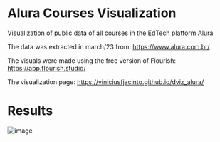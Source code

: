 # Alura Courses Visualization

Visualization of public data of all courses in the EdTech platform Alura

The data was extracted in march/23 from: https://www.alura.com.br/

The visuals were made using the free version of Flourish: https://app.flourish.studio/

The visualization page: https://viniciusfjacinto.github.io/dviz_alura/

# Results

![image](https://user-images.githubusercontent.com/87664450/235806536-b11f92ab-dfc9-478c-9cb7-2b672ae85f40.png)


